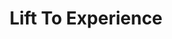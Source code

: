 ---
title: "Lift To Experience"
summary: "Shoegaze/alternative rock band from Denton, Texas."
image: "lift-to-experience.jpg"
apple_music_artist_url: "https://music.apple.com/gb/artist/lift-to-experience/90056920"
---